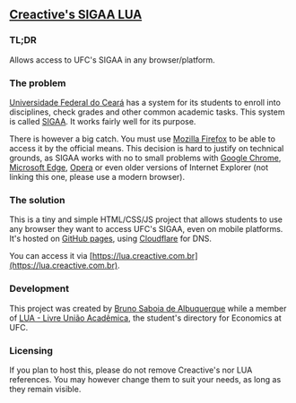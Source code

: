 ## [Creactive's SIGAA LUA](https://lua.creactive.com.br) ##

### TL;DR ###
Allows access to UFC's SIGAA in any browser/platform.

### The problem ###
[Universidade Federal do Ceará](http://ufc.br) has a system for its students to enroll into disciplines, check grades and other common academic tasks. This system is called [SIGAA](https://si3.ufc.br/). It works fairly well for its purpose.

There is however a big catch. You must use [Mozilla Firefox](https://www.mozilla.org/firefox) to be able to access it by the official means. This decision is hard to justify on technical grounds, as SIGAA works with no to small problems with [Google Chrome](https://www.google.com/chrome/browser/desktop/), [Microsoft Edge](https://www.microsoft.com/en-us/windows/microsoft-edge), [Opera](https://www.opera.com) or even older versions of Internet Explorer (not linking this one, please use a modern browser).

### The solution ###
This is a tiny and simple HTML/CSS/JS project that allows students to use any browser they want to access UFC's SIGAA, even on mobile platforms. It's hosted on [GitHub pages](https://pages.github.com/), using [Cloudflare](https://cloudflare.com) for DNS.

You can access it via [https://lua.creactive.com.br](https://lua.creactive.com.br).

### Development ###
This project was created by [Bruno Saboia de Albuquerque](https://github.com/brunosaboia) while a member of [LUA - Livre União Acadêmica](http://caeco.org), the student's directory for Economics at UFC.


### Licensing ###
If you plan to host this, please do not remove Creactive's nor LUA references. You may however change them to suit your needs, as long as they remain visible.
